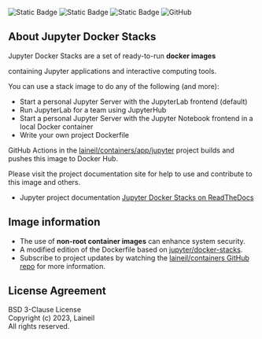 ![Static Badge](https://img.shields.io/badge/python-3.10%20%7C%203.11-blue) ![Static Badge](https://img.shields.io/badge/cuda-11.8%20%7C%2012.2-blue) ![Static Badge](https://img.shields.io/badge/arch-x86__64%20%7C%20arm64%20%7C%20ppc64le-blue) ![GitHub](https://img.shields.io/github/license/laineil/containers)

## About Jupyter Docker Stacks

Jupyter Docker Stacks are a set of ready-to-run **docker images** 

containing Jupyter applications and interactive computing tools.

You can use a stack image to do any of the following (and more):

- Start a personal Jupyter Server with the JupyterLab frontend (default)
- Run JupyterLab for a team using JupyterHub
- Start a personal Jupyter Server with the Jupyter Notebook frontend in a local Docker container
- Write your own project Dockerfile

GitHub Actions in the [laineil/containers/app/jupyter](https://github.com/laineil/containers/tree/main/app/jupyter) project builds and pushes this image to Docker Hub.

Please visit the project documentation site for help to use and contribute to this image and others.

- Jupyter project documentation [Jupyter Docker Stacks on ReadTheDocs](https://jupyter-docker-stacks.readthedocs.io/en/latest/index.html)

## Image information

- The use of **non-root container images** can enhance system security.
- A modified edition of the Dockerfile based on [jupyter/docker-stacks](https://github.com/jupyter/docker-stacks).
- Subscribe to project updates by watching the [laineil/containers GitHub repo](https://github.com/laineil/containers) for more information.

## License Agreement

BSD 3-Clause License  
Copyright (c) 2023, Laineil  
All rights reserved.
